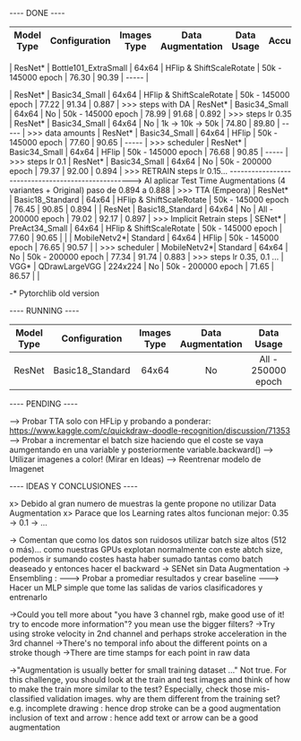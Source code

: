 
---- DONE ----

|  Model Type |     Configuration    | Images Type |     Data Augmentation    |     Data Usage     | Accuracy@1 | Accuracy@3 | Leaderboard |
|:-----------:|:--------------------:|:-----------:|:------------------------:|:------------------:|:----------:|:----------:|:-----------:|

|   ResNet*   | Bottle101_ExtraSmall |    64x64    | HFlip & ShiftScaleRotate | 50k - 145000 epoch |    76.30   |    90.39   |    -----    |

|   ResNet*   |     Basic34_Small    |    64x64    | HFlip & ShiftScaleRotate | 50k - 145000 epoch |    77.22   |    91.34   |    0.887    | >>> steps with DA
|   ResNet*   |     Basic34_Small    |    64x64    |            No            | 50k - 145000 epoch |    78.99   |    91.68   |    0.892    | >>> steps lr 0.35
|   ResNet*   |     Basic34_Small    |    64x64    |            No            |  1k -> 10k -> 50k  |    74.80   |    89.80   |    -----    | >>> data amounts
|   ResNet*   |     Basic34_Small    |    64x64    |           HFlip          | 50k - 145000 epoch |    77.60   |    90.65   |    -----    | >>> scheduler
|   ResNet*   |     Basic34_Small    |    64x64    |           HFlip          | 50k - 145000 epoch |    76.68   |    90.85   |    -----    | >>> steps lr 0.1
|   ResNet*   |     Basic34_Small    |    64x64    |            No            | 50k - 200000 epoch |    79.37   |    92.00   |    0.894    | >>> RETRAIN steps lr 0.15...
---------------------------------------------------> Al aplicar Test Time Augmentations (4 variantes + Original) paso de 0.894 a  0.888    | >>> TTA (Empeora)
|   ResNet*   |   Basic18_Standard   |    64x64    | HFlip & ShiftScaleRotate | 50k - 145000 epoch |    76.45   |    90.85   |    0.894    |
|   ResNet    |   Basic18_Standard   |    64x64    |            No            | All - 200000 epoch |    79.02   |    92.17   |    0.897    | >>> Implicit Retrain steps
|   SENet*    |    PreAct34_Small    |    64x64    | HFlip & ShiftScaleRotate | 50k - 145000 epoch |    77.60   |    90.65   |             |
| MobileNetv2*|        Standard      |    64x64    |           HFlip          | 50k - 145000 epoch |    76.65   |    90.57   |             | >>> scheduler
| MobileNetv2*|        Standard      |    64x64    |            No            | 50k - 200000 epoch |    77.34   |    91.74   |    0.883    | >>> steps lr 0.35, 0.1 ...
|   VGG*      |     QDrawLargeVGG    |   224x224   |            No            | 50k - 200000 epoch |    71.65   |    86.57   |             |


-* Pytorchlib old version

---- RUNNING ----

|   Model Type  |     Configuration    | Images Type |     Data Augmentation    |     Data Usage     |    GPU    |
|:-------------:|:--------------------:|:-----------:|:------------------------:|:------------------:|:---------:|
|     ResNet    |   Basic18_Standard   |    64x64    |           No             | All - 250000 epoch |     P12   | >>> Voy a hacer retrain steps lr 0.35 batch 512 ....


---- PENDING ----

  --> Probar TTA solo con HFLip y probando a ponderar: https://www.kaggle.com/c/quickdraw-doodle-recognition/discussion/71353
  --> Probar a incrementar el batch size haciendo que el coste se vaya 
      aumgentando en una variable y posteriormente variable.backward()
  --> Utilizar imagenes a color! (Mirar en Ideas)
  --> Reentrenar modelo de Imagenet

---- IDEAS Y CONCLUSIONES ----

  x> Debido al gran numero de muestras la gente propone no utilizar Data Augmentation
  x> Parace que los Learning rates altos funcionan mejor: 0.35 -> 0.1 -> ...
  
  -> Comentan que como los datos son ruidosos utilizar batch size altos (512 o más)...
     como nuestras GPUs explotan normalmente con este abtch size, podemos ir sumando costes
     hasta haber sumado tantas como batch deaseado y entonces hacer el backward
  -> SENet sin Data Augmentation
  -> Ensembling :
       ---> Probar a promediar resultados y crear baseline
       ---> Hacer un MLP simple que tome las salidas de varios clasificadores y entrenarlo

  ->Could you tell more about "you have 3 channel rgb, make good use of it! try to encode more information"? you mean use the bigger filters?
     ->Try using stroke velocity in 2nd channel and perhaps stroke acceleration in the 3rd channel
     ->There's no temporal info about the different points on a stroke though
     ->There are time stamps for each point in raw data


  ->"Augmentation is usually better for small training dataset …"
        Not true.
        For this challenge, you should look at the train and test images and think of how to make the train more similar to the test?
        Especially, check those mis-classified validation images. why are them different from the training set?
        e.g.
        incomplete drawing : hence drop stroke can be a good augmentation
        inclusion of text and arrow : hence add text or arrow can be a good augmentation 